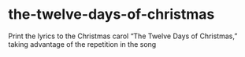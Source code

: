 # the-twelve-days-of-christmas
Print the lyrics to the Christmas carol “The Twelve Days of Christmas,” taking advantage of the repetition in the song
